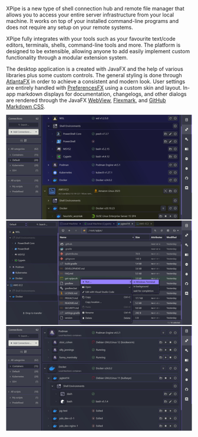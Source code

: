 XPipe is a new type of shell connection hub and remote file manager that allows you to access your entire server infrastructure from your local machine.
It works on top of your installed command-line programs and does not require any setup on your remote systems.

XPipe fully integrates with your tools such as your favourite text/code editors, terminals, shells, command-line tools and more.
The platform is designed to be extensible, allowing anyone to add easily implement custom functionality through a modular extension system.

The desktop application is a created with JavaFX and the help of various libraries plus some custom controls.
The general styling is done through [AtlantaFX](https://github.com/mkpaz/atlantafx) in order to achieve a consistent and modern look.
User settings are entirely handled with [PreferencesFX](https://github.com/dlsc-software-consulting-gmbh/PreferencesFX) using a custom skin and layout.
In-app markdown displays for documentation, changelogs, and other dialogs are rendered through the JavaFX [WebView](https://openjfx.io/javadoc/21/javafx.web/javafx/scene/web/WebView.html),
[Flexmark](https://github.com/vsch/flexmark-java), and [GitHub Markdown CSS](https://github.com/sindresorhus/github-markdown-css).

![Connections](connections.jpg)
![File Browser](browser.jpg)
![Containers](containers.jpg)
